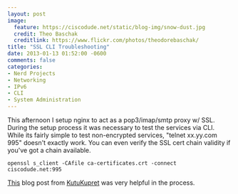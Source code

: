 ```yaml
---
layout: post
image:
  feature: https://ciscodude.net/static/blog-img/snow-dust.jpg
  credit: Theo Baschak
  creditlink: https://www.flickr.com/photos/theodorebaschak/
title: "SSL CLI Troubleshooting"
date: 2013-01-13 01:52:00 -0600
comments: false
categories:
- Nerd Projects
- Networking
- IPv6
- CLI
- System Administration
---
```

This afternoon I setup nginx to act as a pop3/imap/smtp proxy w/ SSL. During the setup process it was necessary to test the services via CLI. While its fairly simple to test non-encrypted services, "telnet xx.yy.com 995" doesn't exactly work. You can even verify the SSL cert chain validity if you've got a chain available.


`openssl s_client -CAfile ca-certificates.crt -connect ciscodude.net:995`

[This](http://www.kutukupret.com/2012/08/31/nginx-as-imap4pop3-proxy-using-apache-as-auth-server-backend/) blog post from [KutuKupret](http://www.kutukupret.com) was very helpful in the process.

